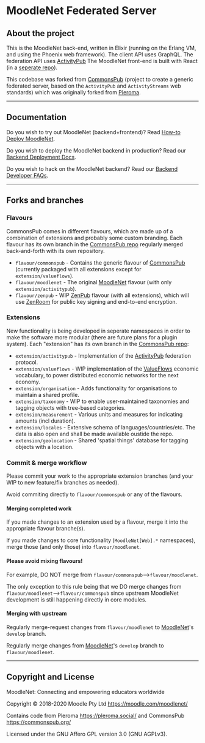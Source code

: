 # MoodleNet Federated Server 

## About the project

This is the MoodleNet back-end, written in Elixir (running on the Erlang VM, and using the Phoenix web framework). The client API uses GraphQL. The federation API uses [ActivityPub](http://activitypub.rocks/) The MoodleNet front-end is built with React (in a [seperate repo](https://gitlab.com/moodlenet/clients/react)).

This codebase was forked from [CommonsPub](http://commonspub.org/) (project to create a generic federated server, based on the `ActivityPub` and `ActivityStreams` web standards) which was originally forked from [Pleroma](https://git.pleroma.social/pleroma/pleroma). 

---

## Documentation 

Do you wish to try out MoodleNet (backend+frontend)? Read [How-to Deploy MoodleNet](https://gitlab.com/moodlenet/clients/react/blob/develop/README.md#deploying-moodlenet).

Do you wish to deploy the MoodleNet backend in production? Read our [Backend Deployment Docs](https://gitlab.com/moodlenet/servers/federated/blob/develop/DEPLOY.md).

Do you wish to hack on the MoodleNet backend? Read our [Backend Developer FAQs](https://gitlab.com/moodlenet/servers/federated/blob/develop/HACKING.md).

---

## Forks and branches

### Flavours 

CommonsPub comes in different flavours, which are made up of a combination of extensions and probably some custom branding. Each flavour has its own branch in the [CommonsPub repo](https://gitlab.com/CommonsPub/Server) regularly merged back-and-forth with its own repository.

- `flavour/commonspub` - Contains the generic flavour of [CommonsPub](http://commonspub.org) (currently packaged with all extensions except for `extension/valueflows`). 
- `flavour/moodlenet` - The original [MoodleNet](https://gitlab.com/moodlenet/backend) flavour (with only  `extension/activitypub`). 
- `flavour/zenpub` - WIP [ZenPub](https://github.com/dyne/zenpub/) flavour (with all extensions), which will use [ZenRoom](https://zenroom.org/) for public key signing and end-to-end encryption.

### Extensions

New functionality is being developed in seperate namespaces in order to make the software more modular (there are future plans for a plugin system). Each "extension" has its own branch in the [CommonsPub repo](https://gitlab.com/CommonsPub/Server):

- `extension/activitypub` - Implementation of the [ActivityPub](http://activitypub.rocks/) federation protocol.
- `extension/valueflows` - WIP implementation of the [ValueFlows](https://valueflo.ws/) economic vocabulary, to power distributed economic networks for the next economy.
- `extension/organisation` - Adds functionality for organisations to maintain a shared profile.
- `extension/taxonomy` - WIP to enable user-maintained taxonomies and tagging objects with tree-based categories. 
- `extension/measurement` - Various units and measures for indicating amounts (incl duration).
- `extension/locales` - Extensive schema of languages/countries/etc. The data is also open and shall be made available oustide the repo.
- `extension/geolocation` - Shared 'spatial things' database for tagging objects with a location.

### Commit & merge workflow

Please commit your work to the appropriate extension branches (and your WIP to new feature/fix branches as needed). 

Avoid commiting directly to `flavour/commonspub` or any of the flavours. 

#### Merging completed work

If you made changes to an extension used by a flavour, merge it into the appropriate flavour branche(s).

If you made changes to core functionality (`MoodleNet[Web].*` namespaces), merge those (and only those) into `flavour/moodlenet`.

#### Please **avoid mixing flavours!** 

For example, DO NOT merge from `flavour/commonspub`-->`flavour/moodlenet`. 

The only exception to this rule being that we DO merge changes from `flavour/moodlenet`-->`flavour/commonspub` since upstream MoodleNet development is still happening directly in core modules.

#### Merging with upstream 

Regularly merge-request changes from `flavour/moodlenet` to [MoodleNet](https://gitlab.com/moodlenet/backend)'s `develop` branch.

Regularly merge changes from [MoodleNet](https://gitlab.com/moodlenet/backend)'s `develop` branch to `flavour/moodlenet`.


---

## Copyright and License

MoodleNet: Connecting and empowering educators worldwide

Copyright © 2018-2020 Moodle Pty Ltd <https://moodle.com/moodlenet/>

Contains code from Pleroma <https://pleroma.social/> and CommonsPub <https://commonspub.org/>

Licensed under the GNU Affero GPL version 3.0 (GNU AGPLv3).
